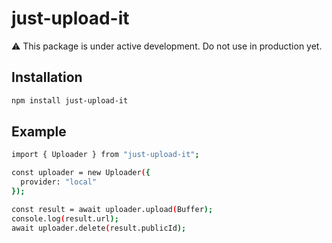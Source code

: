 # just-upload-it

⚠️ This package is under active development. Do not use in production yet.

## Installation

```bash
npm install just-upload-it
```

## Example

```bash
import { Uploader } from "just-upload-it";

const uploader = new Uploader({
  provider: "local"
});

const result = await uploader.upload(Buffer);
console.log(result.url);
await uploader.delete(result.publicId);
```
